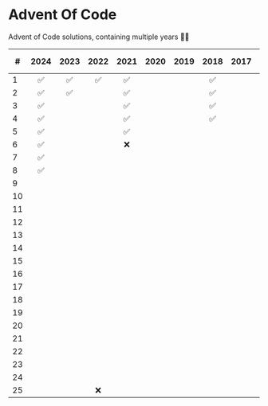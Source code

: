 # Advent Of Code

Advent of Code solutions, containing multiple years 🎄✨

| #   | 2024 | 2023 | 2022 | 2021 | 2020 | 2019 | 2018 | 2017 | 2016 | 2015 🎄 |
| --- | :--: | :--: | :--: | :--: | :--: | :--: | :--: | :--: | :--: | :-----: |
| 1   |  ✅  |  ✅  |  ✅  |  ✅  |      |      |  ✅  |      |  ✅  |   ✅    |
| 2   |  ✅  |  ✅  |      |  ✅  |      |      |  ✅  |      |      |   ✅    |
| 3   |  ✅  |      |      |  ✅  |      |      |  ✅  |      |      |   ✅    |
| 4   |  ✅  |      |      |  ✅  |      |      |  ✅  |      |      |   ✅    |
| 5   |  ✅  |      |      |  ✅  |      |      |      |      |      |   ✅    |
| 6   |  ✅  |      |      |  ❌  |      |      |      |      |      |   ✅    |
| 7   |  ✅  |      |      |      |      |      |      |      |      |   ✅    |
| 8   |  ✅  |      |      |      |      |      |      |      |      |   ✅    |
| 9   |      |      |      |      |      |      |      |      |      |   ✅    |
| 10  |      |      |      |      |      |      |      |      |      |   ✅    |
| 11  |      |      |      |      |      |      |      |      |      |   ✅    |
| 12  |      |      |      |      |      |      |      |      |      |   ✅    |
| 13  |      |      |      |      |      |      |      |      |      |   ✅    |
| 14  |      |      |      |      |      |      |      |      |      |   ✅    |
| 15  |      |      |      |      |      |      |      |      |      |   ✅    |
| 16  |      |      |      |      |      |      |      |      |      |   ✅    |
| 17  |      |      |      |      |      |      |      |      |      |   ✅    |
| 18  |      |      |      |      |      |      |      |      |      |   ✅    |
| 19  |      |      |      |      |      |      |      |      |      |   ✅    |
| 20  |      |      |      |      |      |      |      |      |      |   ✅    |
| 21  |      |      |      |      |      |      |      |      |      |   ✅    |
| 22  |      |      |      |      |      |      |      |      |      |   ✅    |
| 23  |      |      |      |      |      |      |      |      |      |   ✅    |
| 24  |      |      |      |      |      |      |      |      |      |   ✅    |
| 25  |      |      |  ❌  |      |      |      |      |      |      |   🎄    |
